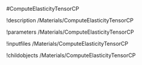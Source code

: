 <!-- MOOSE Object Documentation Stub: Remove this when content is added. -->
#ComputeElasticityTensorCP

!description /Materials/ComputeElasticityTensorCP

!parameters /Materials/ComputeElasticityTensorCP

!inputfiles /Materials/ComputeElasticityTensorCP

!childobjects /Materials/ComputeElasticityTensorCP
